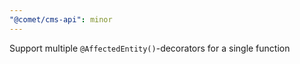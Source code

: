 ```yaml
---
"@comet/cms-api": minor
---
```


Support multiple `@AffectedEntity()`-decorators for a single function
